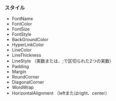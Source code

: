 ### スタイル

* FontName
* FontColor
* FontSize
* FontStyle
* BackGroundColor
* HyperLinkColor
* LineColor
* LineThickness
* LineStyle （実数または、;で区切られた2つの実数）
* Padding
* Margin
* RoundCorner
* DiagonalCorner
* WordWrap
* HorizontalAlignment （leftまたはright、center）
